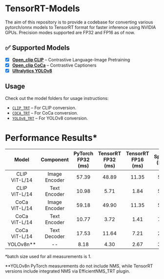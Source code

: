 # **TensorRT-Models**  
The aim of this repository is to provide a codebase for converting various pytorch/onnx models to TensorRT format for faster inference using NVIDIA GPUs. Precision modes supported are FP32 and FP16 as of now. 

## ✅ **Supported Models**

- [x] [**Open_clip CLIP**](https://github.com/mlfoundations/open_clip) – Contrastive Language-Image Pretraining
- [x] [**Open_clip CoCa**](https://github.com/mlfoundations/open_clip) – Contrastive Captioners
- [x] [**Ultralytics YOLOv8**](https://github.com/ultralytics/ultralytics)

## Usage

Check out the model folders for usage instructions:

- [`CLIP_TRT`](CLIP_TRT/) – For CLIP conversion.  
- [`COCA_TRT`](COCA_TRT/) – For CoCa conversion.  
- [`YOLOv8_TRT`](YOLOv8/) – For YOLOv8 conversion.  

# Performance Results*

| Model | Component | PyTorch FP32 (ms) | TensorRT FP32 (ms) | TensorRT FP16 (ms) | Speedup (FP16) |
|:-----:|:---------:|:-----------------:|:------------------:|:------------------:|:--------------:|
| CLIP<br>ViT-L/14 | Image Encoder | 57.39 | 48.89 | 11.35 | 5.06× |
| CLIP<br>ViT-L/14 | Text Encoder | 10.98 | 5.71 | 1.84 | 5.97× |
| CoCa<br>ViT-L/14 | Image Encoder | 59.18 | 49.90 | 11.35 | 5.21× |
| CoCa<br>ViT-L/14 | Text Encoder | 10.77 | 3.72 | 1.41 | 7.64× |
| CoCa<br>ViT-L/14 | Text Decoder | 17.53 | 11.64 | 7.21 | 2.43× |
| YOLOv8n** | -- | 8.18 | 4.30 | 2.67 | 3.06× |

*batch size used for all measurements is 1.

**YOLOv8n PyTorch measurements do not include NMS, while TensorRT versions include integrated NMS via EfficientNMS_TRT plugin.
